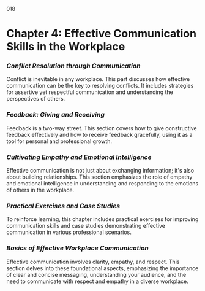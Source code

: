 018

# **Chapter 4: Effective Communication Skills in the Workplace**


### ***Conflict Resolution through Communication***

Conflict is inevitable in any workplace. This part discusses
how effective communication can be the key to resolving conflicts. It includes
strategies for assertive yet respectful communication and understanding the
perspectives of others.

### ***Feedback: Giving and Receiving***

Feedback is a two-way street. This section covers how to
give constructive feedback effectively and how to receive feedback gracefully,
using it as a tool for personal and professional growth.

### ***Cultivating Empathy and Emotional Intelligence***

Effective communication is not just about exchanging
information; it's also about building relationships. This section emphasizes
the role of empathy and emotional intelligence in understanding and responding
to the emotions of others in the workplace.

### ***Practical Exercises and Case Studies***

To reinforce learning, this chapter includes practical
exercises for improving communication skills and case studies demonstrating
effective communication in various professional scenarios.


### ***Basics of Effective Workplace Communication***

Effective communication involves clarity, empathy, and
respect. This section delves into these foundational aspects, emphasizing the
importance of clear and concise messaging, understanding your audience, and the
need to communicate with respect and empathy in a diverse workplace.
